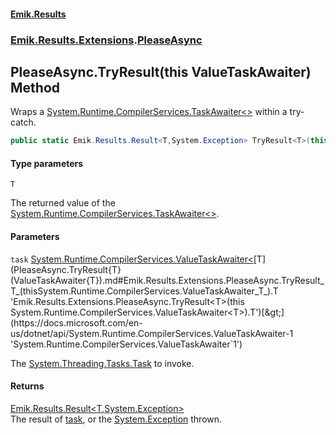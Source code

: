 #### [Emik.Results](index.md 'index')
### [Emik.Results.Extensions](Emik.Results.Extensions.md 'Emik.Results.Extensions').[PleaseAsync](PleaseAsync.md 'Emik.Results.Extensions.PleaseAsync')

## PleaseAsync.TryResult<T>(this ValueTaskAwaiter<T>) Method

Wraps a [System.Runtime.CompilerServices.TaskAwaiter&lt;&gt;](https://docs.microsoft.com/en-us/dotnet/api/System.Runtime.CompilerServices.TaskAwaiter-1 'System.Runtime.CompilerServices.TaskAwaiter`1') within a try-catch.

```csharp
public static Emik.Results.Result<T,System.Exception> TryResult<T>(this System.Runtime.CompilerServices.ValueTaskAwaiter<T> task);
```
#### Type parameters

<a name='Emik.Results.Extensions.PleaseAsync.TryResult_T_(thisSystem.Runtime.CompilerServices.ValueTaskAwaiter_T_).T'></a>

`T`

The returned value of the [System.Runtime.CompilerServices.TaskAwaiter&lt;&gt;](https://docs.microsoft.com/en-us/dotnet/api/System.Runtime.CompilerServices.TaskAwaiter-1 'System.Runtime.CompilerServices.TaskAwaiter`1').
#### Parameters

<a name='Emik.Results.Extensions.PleaseAsync.TryResult_T_(thisSystem.Runtime.CompilerServices.ValueTaskAwaiter_T_).task'></a>

`task` [System.Runtime.CompilerServices.ValueTaskAwaiter&lt;](https://docs.microsoft.com/en-us/dotnet/api/System.Runtime.CompilerServices.ValueTaskAwaiter-1 'System.Runtime.CompilerServices.ValueTaskAwaiter`1')[T](PleaseAsync.TryResult{T}(ValueTaskAwaiter{T}).md#Emik.Results.Extensions.PleaseAsync.TryResult_T_(thisSystem.Runtime.CompilerServices.ValueTaskAwaiter_T_).T 'Emik.Results.Extensions.PleaseAsync.TryResult<T>(this System.Runtime.CompilerServices.ValueTaskAwaiter<T>).T')[&gt;](https://docs.microsoft.com/en-us/dotnet/api/System.Runtime.CompilerServices.ValueTaskAwaiter-1 'System.Runtime.CompilerServices.ValueTaskAwaiter`1')

The [System.Threading.Tasks.Task](https://docs.microsoft.com/en-us/dotnet/api/System.Threading.Tasks.Task 'System.Threading.Tasks.Task') to invoke.

#### Returns
[Emik.Results.Result&lt;](Result{TOk,TErr}.md 'Emik.Results.Result<TOk,TErr>')[T](PleaseAsync.TryResult{T}(ValueTaskAwaiter{T}).md#Emik.Results.Extensions.PleaseAsync.TryResult_T_(thisSystem.Runtime.CompilerServices.ValueTaskAwaiter_T_).T 'Emik.Results.Extensions.PleaseAsync.TryResult<T>(this System.Runtime.CompilerServices.ValueTaskAwaiter<T>).T')[,](Result{TOk,TErr}.md 'Emik.Results.Result<TOk,TErr>')[System.Exception](https://docs.microsoft.com/en-us/dotnet/api/System.Exception 'System.Exception')[&gt;](Result{TOk,TErr}.md 'Emik.Results.Result<TOk,TErr>')  
The result of [task](PleaseAsync.TryResult{T}(ValueTaskAwaiter{T}).md#Emik.Results.Extensions.PleaseAsync.TryResult_T_(thisSystem.Runtime.CompilerServices.ValueTaskAwaiter_T_).task 'Emik.Results.Extensions.PleaseAsync.TryResult<T>(this System.Runtime.CompilerServices.ValueTaskAwaiter<T>).task'), or the [System.Exception](https://docs.microsoft.com/en-us/dotnet/api/System.Exception 'System.Exception') thrown.